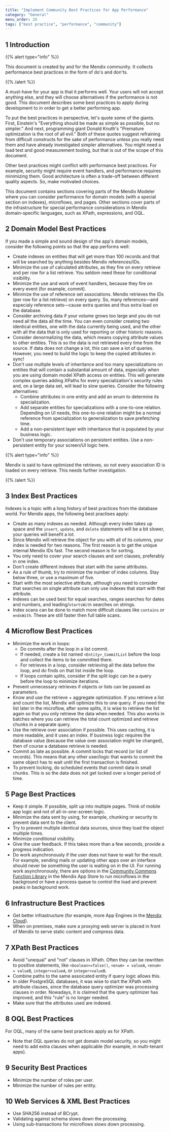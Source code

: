 ```yaml
---
title: "Implement Community Best Practices for App Performance"
category: "General"
menu_order: 20
tags: ["best practice", "performance", "community"]
---
```


## 1 Introduction

{{% alert type="info" %}}

This document is created by and for the Mendix community. It collects performance best practices in the form of do's and don'ts.

{{% /alert %}}

A must-have for your app is that it performs well. Your users will not accept anything else, and they will choose alternatives if the performance is not good. This document describes some best practices to apply during development to in order to get a better performing app.

To put the best practices in perspective, let's quote some of the giants. First, Einstein's "Everything should be made as simple as possible, but no simpler." And next, programming giant Donald Knuth's "Premature optimization is the root of all evil." Both of these quotes suggest refraining from difficult constructs for the sake of performance unless you really need them and have already investigated simpler alternatives. You might need a load test and good measurement tooling, but that is out of the scope of this document.

Other best practices might conflict with performance best practices. For example, security might require event handlers, and performance requires minimizing them. Good architecture is often a trade-off between different quality aspects. So, make motivated choices.

This document contains sections covering parts of the Mendix Modeler where you can consider performance for domain models (with a special section on indexes), microflows, and pages. Other sections cover parts of the infrastructure for special performance considerations in Mendix domain-specific languages, such as XPath, expressions, and OQL.

## 2 Domain Model Best Practices

If you made a simple and sound design of the app's domain models, consider the following points so that the app performs well:

* Create indexes on entities that will get more than 100 records and that will be searched by anything besides Mendix references/IDs.
* Minimize the use of calculated attributes, as they fire on every retrieve and per row for a list retrieve. You seldom need these for conditional visibility.
* Minimize the use and work of event handlers, because they fire on every event (for example, commit).
* Minimize the use of reference set associations. Mendix retrieves the IDs (per row for a list retrieve) on every query. So, many references—and especialy reference sets—cause extra queries and thus extra load on the database.
* Consider archiving data if your volume grows too large and you do not need all the data all the time. You can even consider creating two identical entities, one with the data currently being used, and the other with all the data that is only used for reporting or other historic reasons.
* Consider denormalizing the data, which means copying attribute values to other entities. This is so the data is not retrieved every time from the source. If data does not change a lot, this can save a lot of queries. However, you need to build the logic to keep the copied attributes in sync!
* Don't use multiple levels of inheritance and too many specializations on entities that will contain a substantial amount of data, especially when you are using domain model XPath access on entities. This will generate complex queries adding XPaths for every specialization's security rules and, on a large data set, will lead to slow queries. Consider the following alternatives:
	* Combine attributes in one entity and add an enum to determine its specialization.
	* Add separate entities for specializations with a one-to-one relation. Depending on UI needs, this one-to-one relation might be a normal reference from specialization to generalization to save prefetching time.
	* Add a non-persistent layer with inheritance that is populated by your business logic.
* Don't use temporary associations on persistent entities. Use a non-persistent entity for your screen/UI logic here.

{{% alert type="info" %}}

Mendix is said to have optimized the retrieves, so not every association ID is loaded on every retrieve. This needs further investigation.

{{% /alert %}}

##  3 Index Best Practices

Indexes is a topic with a long history of best practices from the database world. For Mendix apps, the following best practises apply:

* Create as many indexes as needed. Although every index takes up space and the `insert`, `update`, and `delete` statements will be a bit slower, your queries will benefit a lot.
* Since Mendix will retrieve the object for you with all of its columns, your index is needed for two reasons. The first reason is to get the unique internal Mendix IDs fast. The second reason is for sorting.
* You only need to cover your search clauses and sort clauses, preferably in one index.
* Don't create different indexes that start with the same attributes.
* As a rule of thumb, try to minimize the number of index columns. Stay below three, or use a maximum of five.
* Start with the most selective attribute, although you need to consider that searches on single attribute can only use indexes that start with that attribute.
* Indexes can be used best for equal searches, ranges searches for dates and numbers, and leading/`startsWith` searches on strings.
* Index scans can be done to match more difficult clauses like `contains` or `endsWith`. These are still faster then full table scans.

## 4 Microflow Best Practices

* Minimize the work in loops:
    * Do commits after the loop in a list commit. 
    * If needed, create a list named `<Entity>_CommitList` before the loop and collect the items to be committed there.
    * For retrieves in a loop, consider retrieving all the data before the loop, and do finds on that list inside the loop.
    * If loops contain splits, consider if the split logic can be a query before the loop to minimize iterations.
* Prevent unnecessary retrieves if objects or lists can be passed as parameters.
* Know and use the retrieve + aggregate optimization. If you retrieve a list and count the list, Mendix will optimize this to one query. If you need the list later in the microflow, after some splits, it is wise to retrieve the list again so that you only retrieve the data when needed. This also works in batches where you can retrieve the total count optimized and retrieve chunks in a separate query.
* Use the retrieve over association if possible. This uses caching, it is more readable, and it uses an index. If business logic requires the database value (because the value over association might be changed), then of course a database retrieve is needed.
* Commit as late as possible. A commit locks that record (or list of records). This means that any other user/logic that wants to commit the same object has to wait until the first transaction is finished.
* To prevent locking, do scheduled events that commit data in small chunks. This is so the data does not get locked over a longer period of time.

## 5 Page Best Practices

* Keep it simple. If possible, split up into multiple pages. Think of mobile app logic and not of all-in-one-screen logic.
* Minimize the data sent by using, for example, chunking or security to prevent data sent to the client.
* Try to prevent multiple identical data sources, since they load the object multiple times.
* Minimize conditional visibility.
* Give the user feedback. If this takes more than a few seconds, provide a progress indication.
* Do work asynchronously if the user does not have to wait for the result. For example, sending mails or updating other apps over an interface should never be something the user is waiting on in the UI. For running work asynchronously, there are options in the [Community Commons Function Library](https://appstore.home.mendix.com/link/app/170/) in the Mendix App Store to run microflows in the background or have a process queue to control the load and prevent peaks in background work.

## 6 Infrastructure Best Practices

* Get better infrastructure (for example, more App Engines in the [Mendix Cloud](/developerportal/deploy/mendix-cloud-deploy)).
* When on premises, make sure a proxying web server is placed in front of Mendix to serve static content and compress data.

## 7 XPath Best Practices

* Avoid "unequal" and "not" clauses in XPath. Often they can be rewritten to positive statements, like `<boolean>=false()`, `<enum> = valueA`, `<enum> = valueB`, `integer>valueA`, or `integer<valueB`.
* Combine paths to the same assoicated entity if query logic allows this.
* In older PostgreSQL databases, it was wise to start the XPath with attribute clauses, since the database query optimizer was processing clauses in order. Nowadays, it is claimed that the query optimizer has improved, and this "rule" is no longer needed.
* Make sure that the attributes used are indexed.

## 8 OQL Best Practices

For OQL, many of the same best practices apply as for XPath.

* Note that OQL queries do not get domain model security, so you might need to add extra clauses when applicable (for example, in multi-tenant apps).

## 9 Security Best Practices

* Minimize the number of roles per user.
* Minimize the number of rules per entity.

## 10 Web Services & XML Best Practices

* Use SHA256 instead of BCrypt.
* Validating against schema slows down the processing.
* Using sub-transactions for microflows slows down processing.
